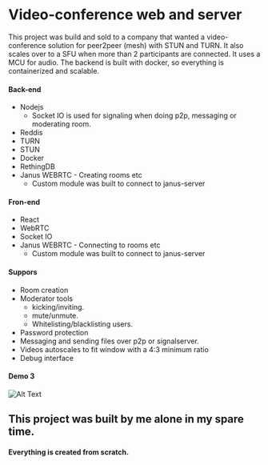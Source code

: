 # Video-conference web and server

This project was build and sold to a company that wanted a video-conference solution for peer2peer (mesh) with STUN and TURN. It also scales over to a SFU when more than 2 participants are connected. It uses a MCU for audio. The backend is built with docker, so everything is containerized and scalable.

#### Back-end
  - Nodejs
    - Socket IO is used for signaling when doing p2p, messaging or moderating room.
  - Reddis
  - TURN
  - STUN
  - Docker
  - RethingDB
  - Janus WEBRTC - Creating rooms etc
    - Custom module was built to connect to janus-server


#### Fron-end
  - React
  - WebRTC
  - Socket IO
  - Janus WEBRTC - Connecting to rooms etc
    - Custom module was built to connect to janus-server


#### Suppors
  - Room creation
  - Moderator tools 
    - kicking/inviting.
    - mute/unmute.
    - Whitelisting/blacklisting users.
  - Password protection
  - Messaging and sending files over p2p or signalserver.
  - Videos autoscales to fit window with a 4:3 minimum ratio 
  - Debug interface

#### Demo 3
![Alt Text](https://github.com/nexriz/video-conference/blob/master/video-conference1.gif)


## This project was built by me alone in my spare time.
#### Everything is created from scratch.
